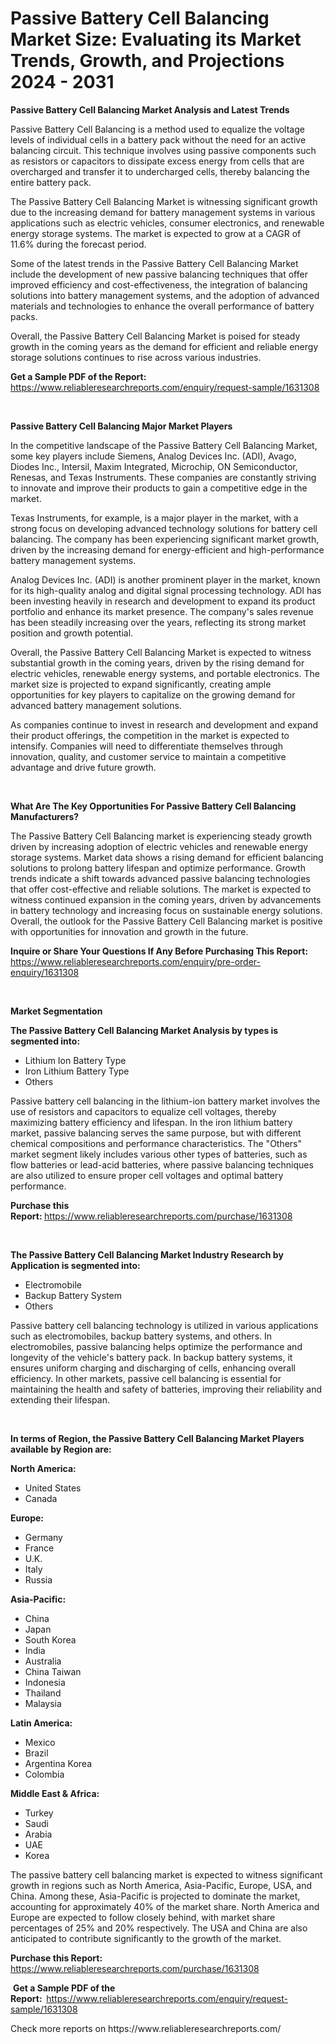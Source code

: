 <p><h1>Passive Battery Cell Balancing Market Size: Evaluating its Market Trends, Growth, and Projections 2024 - 2031</h1></p><p><strong>Passive Battery Cell Balancing Market Analysis and Latest Trends</strong></p>
<p><p>Passive Battery Cell Balancing is a method used to equalize the voltage levels of individual cells in a battery pack without the need for an active balancing circuit. This technique involves using passive components such as resistors or capacitors to dissipate excess energy from cells that are overcharged and transfer it to undercharged cells, thereby balancing the entire battery pack.</p><p>The Passive Battery Cell Balancing Market is witnessing significant growth due to the increasing demand for battery management systems in various applications such as electric vehicles, consumer electronics, and renewable energy storage systems. The market is expected to grow at a CAGR of 11.6% during the forecast period.</p><p>Some of the latest trends in the Passive Battery Cell Balancing Market include the development of new passive balancing techniques that offer improved efficiency and cost-effectiveness, the integration of balancing solutions into battery management systems, and the adoption of advanced materials and technologies to enhance the overall performance of battery packs.</p><p>Overall, the Passive Battery Cell Balancing Market is poised for steady growth in the coming years as the demand for efficient and reliable energy storage solutions continues to rise across various industries.</p></p>
<p><strong>Get a Sample PDF of the Report:&nbsp;</strong> <a href="https://www.reliableresearchreports.com/enquiry/request-sample/1631308">https://www.reliableresearchreports.com/enquiry/request-sample/1631308</a></p>
<p>&nbsp;</p>
<p><strong>Passive Battery Cell Balancing Major Market Players</strong></p>
<p><p>In the competitive landscape of the Passive Battery Cell Balancing Market, some key players include Siemens, Analog Devices Inc. (ADI), Avago, Diodes Inc., Intersil, Maxim Integrated, Microchip, ON Semiconductor, Renesas, and Texas Instruments. These companies are constantly striving to innovate and improve their products to gain a competitive edge in the market.</p><p>Texas Instruments, for example, is a major player in the market, with a strong focus on developing advanced technology solutions for battery cell balancing. The company has been experiencing significant market growth, driven by the increasing demand for energy-efficient and high-performance battery management systems.</p><p>Analog Devices Inc. (ADI) is another prominent player in the market, known for its high-quality analog and digital signal processing technology. ADI has been investing heavily in research and development to expand its product portfolio and enhance its market presence. The company's sales revenue has been steadily increasing over the years, reflecting its strong market position and growth potential.</p><p>Overall, the Passive Battery Cell Balancing Market is expected to witness substantial growth in the coming years, driven by the rising demand for electric vehicles, renewable energy systems, and portable electronics. The market size is projected to expand significantly, creating ample opportunities for key players to capitalize on the growing demand for advanced battery management solutions.</p><p>As companies continue to invest in research and development and expand their product offerings, the competition in the market is expected to intensify. Companies will need to differentiate themselves through innovation, quality, and customer service to maintain a competitive advantage and drive future growth.</p></p>
<p>&nbsp;</p>
<p><strong>What Are The Key Opportunities For Passive Battery Cell Balancing Manufacturers?</strong></p>
<p><p>The Passive Battery Cell Balancing market is experiencing steady growth driven by increasing adoption of electric vehicles and renewable energy storage systems. Market data shows a rising demand for efficient balancing solutions to prolong battery lifespan and optimize performance. Growth trends indicate a shift towards advanced passive balancing technologies that offer cost-effective and reliable solutions. The market is expected to witness continued expansion in the coming years, driven by advancements in battery technology and increasing focus on sustainable energy solutions. Overall, the outlook for the Passive Battery Cell Balancing market is positive with opportunities for innovation and growth in the future.</p></p>
<p><strong>Inquire or Share Your Questions If Any Before Purchasing This Report:</strong> <a href="https://www.reliableresearchreports.com/enquiry/pre-order-enquiry/1631308">https://www.reliableresearchreports.com/enquiry/pre-order-enquiry/1631308</a></p>
<p>&nbsp;</p>
<p><strong>Market Segmentation</strong></p>
<p><strong>The Passive Battery Cell Balancing Market Analysis by types is segmented into:</strong></p>
<p><ul><li>Lithium Ion Battery Type</li><li>Iron Lithium Battery Type</li><li>Others</li></ul></p>
<p><p>Passive battery cell balancing in the lithium-ion battery market involves the use of resistors and capacitors to equalize cell voltages, thereby maximizing battery efficiency and lifespan. In the iron lithium battery market, passive balancing serves the same purpose, but with different chemical compositions and performance characteristics. The "Others" market segment likely includes various other types of batteries, such as flow batteries or lead-acid batteries, where passive balancing techniques are also utilized to ensure proper cell voltages and optimal battery performance.</p></p>
<p><strong>Purchase this Report:&nbsp;</strong><a href="https://www.reliableresearchreports.com/purchase/1631308">https://www.reliableresearchreports.com/purchase/1631308</a></p>
<p>&nbsp;</p>
<p><strong>The Passive Battery Cell Balancing Market Industry Research by Application is segmented into:</strong></p>
<p><ul><li>Electromobile</li><li>Backup Battery System</li><li>Others</li></ul></p>
<p><p>Passive battery cell balancing technology is utilized in various applications such as electromobiles, backup battery systems, and others. In electromobiles, passive balancing helps optimize the performance and longevity of the vehicle's battery pack. In backup battery systems, it ensures uniform charging and discharging of cells, enhancing overall efficiency. In other markets, passive cell balancing is essential for maintaining the health and safety of batteries, improving their reliability and extending their lifespan.</p></p>
<p>&nbsp;</p>
<p><strong>In terms of Region, the Passive Battery Cell Balancing Market Players available by Region are:</strong></p>
<p>
    <p> <strong> North America: </strong>
        <ul>
            <li>United States</li>
            <li>Canada</li>
        </ul>
        </p> 
    <p> <strong> Europe: </strong>
        <ul>
            <li>Germany</li>
            <li>France</li>
            <li>U.K.</li>
            <li>Italy</li>
            <li>Russia</li>
        </ul>
        </p> 
    <p> <strong> Asia-Pacific: </strong>
        <ul>
            <li>China</li>
            <li>Japan</li>
            <li>South Korea</li>
            <li>India</li>
            <li>Australia</li>
            <li>China Taiwan</li>
            <li>Indonesia</li>
            <li>Thailand</li>
            <li>Malaysia</li>
        </ul>
        </p> 
    <p> <strong> Latin America: </strong>
        <ul>
            <li>Mexico</li>
            <li>Brazil</li>
            <li>Argentina Korea</li>
            <li>Colombia</li>
        </ul>
        </p> 
    <p> <strong> Middle East & Africa: </strong>
        <ul>
            <li>Turkey</li>
            <li>Saudi</li>
            <li>Arabia</li>
            <li>UAE</li>
            <li>Korea</li>
        </ul>
    </p>
    </p>
<p><p>The passive battery cell balancing market is expected to witness significant growth in regions such as North America, Asia-Pacific, Europe, USA, and China. Among these, Asia-Pacific is projected to dominate the market, accounting for approximately 40% of the market share. North America and Europe are expected to follow closely behind, with market share percentages of 25% and 20% respectively. The USA and China are also anticipated to contribute significantly to the growth of the market.</p></p>
<p><strong>Purchase this Report: </strong><a href="https://www.reliableresearchreports.com/purchase/1631308">https://www.reliableresearchreports.com/purchase/1631308</a></p>
<p>&nbsp;<strong>Get a Sample PDF of the Report:&nbsp;&nbsp;</strong><a href="https://www.reliableresearchreports.com/enquiry/request-sample/1631308">https://www.reliableresearchreports.com/enquiry/request-sample/1631308</a></p>
<p><strong></strong></p>
<p>Check more reports on https://www.reliableresearchreports.com/</p>